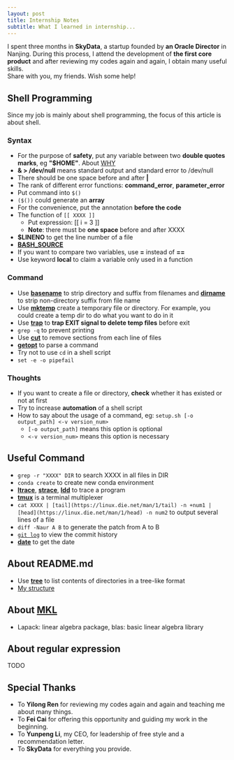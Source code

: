 ```yaml
---
layout: post
title: Internship Notes
subtitle: What I learned in internship...   
---
```

I spent three months in **SkyData**, a startup founded by **an Oracle Director** in Nanjing. During this process, I attend the development of **the first core product** and after reviewing my codes again and again, I obtain many useful skills.    
Share with you, my friends. Wish some help!

## Shell Programming
Since my job is mainly about shell programming, the focus of this article is about shell.   

### Syntax
* For the purpose of **safety**, put any variable between two **double quotes marks**, eg **"$HOME"**. About [WHY](http://unix.stackexchange.com/questions/68694/when-is-double-quoting-necessary)
* **& > /dev/null** means standard output and standard error to /dev/null
* There should be one space before and after **\|**  
* The rank of different error functions: **command_error**, **parameter_error**   
* Put command into `$()`
* `($())` could generate an **array**   
* For the convenience, put the annotation **before the code**
* The function of `[[ XXXX ]]`
  * Put expression: [[ i = 3 ]] 
  * **Note**: there must be **one space** before and after XXXX
* **$LINENO** to get the line number of a file
* [**BASH_SOURCE**](https://www.gnu.org/software/bash/manual/html_node/Bash-Variables.html)
* If you want to compare two variables, use **=** instead of **==**
* Use keyword **local** to claim a variable only used in a function     

### Command
* Use [**basename**](https://linux.die.net/man/1/basename) to strip directory and suffix from filenames and [**dirname**](https://linux.die.net/man/1/dirname) to strip non-directory suffix from file name   
* Use [**mktemp**](https://linux.die.net/man/1/mktemp) create a temporary file or directory. For example, you could create a temp dir to do what you want to do in it   
* Use [**trap**](https://linux.die.net/Bash-Beginners-Guide/sect_12_02.html) to **trap EXIT signal to delete temp files** before exit   
* `grep -q` to prevent printing   
* Use [**cut**](https://linux.die.net/man/1/cut) to  remove sections from each line of files   
* [**getopt**](https://linux.die.net/man/1/getopt) to parse a command
* Try not to use `cd` in a shell script
* `set -e -o pipefail`

### Thoughts
* If you want to create a file or directory, **check** whether it has existed or not at first
* Try to increase **automation** of a shell script
* How to say about the usage of a command, eg: `setup.sh [-o output_path] <-v version_num>`
  * `[-o output_path]` means this option is optional
  * `<-v version_num>` means this option is necessary

## Useful Command
* `grep -r "XXXX" DIR` to search XXXX in all files in DIR
* `conda create` to create new conda environment
* [**ltrace**](https://linux.die.net/man/1/ltrace), [**strace**](https://linux.die.net/man/1/strace), [**ldd**](https://linux.die.net/man/1/ldd) to trace a program
* [**tmux**](http://man7.org/linux/man-pages/man1/tmux.1.html) is a terminal multiplexer
* `cat XXXX | [tail](https://linux.die.net/man/1/tail) -n +num1 | [head](https://linux.die.net/man/1/head) -n num2` to output several lines of a file
* `diff -Naur A B` to generate the patch from A to B
* [`git log`](https://git-scm.com/docs/git-log) to view the commit history
* [**date**](https://linux.die.net/man/1/date) to get the date 

## About README.md
* Use [**tree**](https://linux.die.net/man/1/tree) to list contents of directories in a tree-like format
* [My structure](https://github.com/ZhijianJiang/ZhijianJiang.github.io/blob/master/README.md)

## About [MKL](https://software.intel.com/en-us/articles/intel-math-kernel-library-documentation)
* Lapack: linear algebra package, blas: basic linear algebra library

## About regular expression
TODO

## Special Thanks
* To **Yilong Ren** for reviewing my codes again and again and teaching me about many things.   
* To **Fei Cai** for offering this opportunity and guiding my work in the beginning.   
* To **Yunpeng Li**, my CEO, for leadership of free style and a recommendation letter.   
* To **SkyData** for everything you provide.

